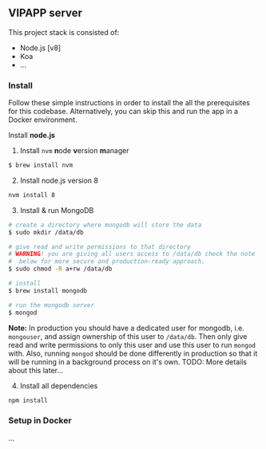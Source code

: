 ## VIPAPP server

This project stack is consisted of:
- Node.js [v8]
- Koa
- ...

### Install
Follow these simple instructions in order to install the all the prerequisites for this codebase. Alternatively, you can skip this and run the app in a Docker environment.

Install **node.js**
1. Install `nvm` **n**ode **v**ersion **m**anager
```sh
$ brew install nvm
```

2. Install node.js version 8
```sh
nvm install 8
```

3. Install & run MongoDB
```sh
# create a directory where mongodb will store the data
$ sudo mkdir /data/db

# give read and write permissions to that directory
# WARNING! you are giving all users access to /data/db check the note
#  below for more secure and production-ready approach.
$ sudo chmod -R a+rw /data/db

# install
$ brew install mongodb

# run the mongodb server
$ mongod
```

**Note:** In production you should have a dedicated user for mongodb, i.e. `mongouser`, and assign ownership of this user to `/data/db`. Then only give read and write permissions to only this user and use this user to run `mongod` with.
Also, running `mongod` should be done differently in production so that it will be running in a background process on it's own.
TODO: More details about this later...

4. Install all dependencies
```sh
npm install
```

### Setup in Docker
...